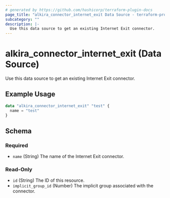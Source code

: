 ```yaml
---
# generated by https://github.com/hashicorp/terraform-plugin-docs
page_title: "alkira_connector_internet_exit Data Source - terraform-provider-alkira"
subcategory: ""
description: |-
  Use this data source to get an existing Internet Exit connector.
---
```


# alkira_connector_internet_exit (Data Source)

Use this data source to get an existing Internet Exit connector.

## Example Usage

```terraform
data "alkira_connector_internet_exit" "test" {
  name = "test"
}
```

<!-- schema generated by tfplugindocs -->
## Schema

### Required

- `name` (String) The name of the Internet Exit connector.

### Read-Only

- `id` (String) The ID of this resource.
- `implicit_group_id` (Number) The implicit group associated with the connector.


